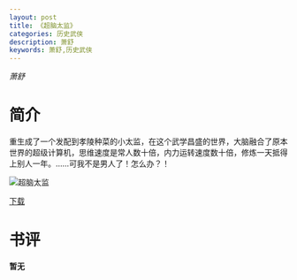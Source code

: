 ```yaml
---
layout: post
title: 《超脑太监》
categories: 历史武侠
description: 萧舒
keywords: 萧舒,历史武侠
---
```

*萧舒*
# 简介
重生成了一个发配到孝陵种菜的小太监，在这个武学昌盛的世界，大脑融合了原本世界的超级计算机，思维速度是常人数十倍，内力运转速度数十倍，修炼一天抵得上别人一年。……可我不是男人了！怎么办？！

![超脑太监](https://cdn.jsdelivr.net/gh/YYbooks0/yybooks0img@master/bookscover2/超脑太监.1uxto1aq8vvk.jpg)

[下载](https://link.jscdn.cn/1drv/aHR0cHM6Ly8xZHJ2Lm1zL3QvcyFBaGU2R2dNWmVFb2poZ1JSbFNtVmM2VjdBT2s1P2U9Q2JZN2Fo.txt)

# 书评
**暂无**